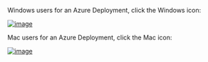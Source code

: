 Windows users for an Azure Deployment, click the Windows icon:

[![image](https://github.com/vitruveo-validators/azure/assets/157662422/d6c0b3e3-eb35-4bd4-a44c-69a5b1dc3e12)](https://github.com/vitruveo-validators/azure/tree/main/Windows)

 Mac users for an Azure Deployment, click the Mac icon:


[![image](https://github.com/vitruveo-validators/azure/assets/157662422/4606795a-2489-4eda-9c5b-5ff2592f62b7)](https://github.com/vitruveo-validators/azure/tree/main/Mac)

